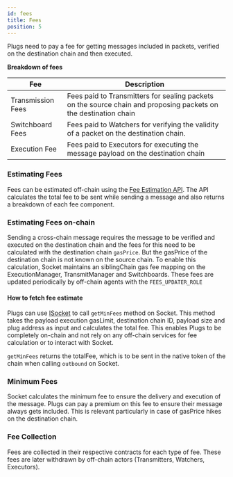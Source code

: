 ```yaml
---
id: fees
title: Fees
position: 5
---
```


<!-- 
    What are fees in this system? 
    Who takes the fees? What kind of fees are involved? 
    How to estimate the fees? Link API
    On-chain way to estimate the fees. Link example 
    When to send the fees? Link example 
    More fees === guaranteed execution 
    Less fees === message may be stuck in case dest gasPrice spikes up only
 -->

Plugs need to pay a fee for getting messages included in packets, verified on the destination chain and then executed.

**Breakdown of fees**

| Fee | Description |
| --- | --- |
| Transmission Fees | Fees paid to Transmitters for sealing packets on the source chain and proposing packets on the destination chain |
| Switchboard Fees | Fees paid to Watchers for verifying the validity of a packet on the destination chain. |
| Execution Fee | Fees paid to Executors for executing the message payload on the destination chain |

### Estimating Fees 
Fees can be estimated off-chain using the [Fee Estimation API](../../dev-resources/APIReference/EstimateFee.md). The API calculates the total fee to be sent while sending a message and also returns a breakdown of each fee component.

### Estimating Fees on-chain 

Sending a cross-chain message requires the message to be verified and executed on the destination chain and the fees for this need to be calculated with the destination chain `gasPrice`. But the gasPrice of the destination chain is not known on the source chain. To enable this calculation, Socket maintains an siblingChain gas fee mapping on the ExecutionManager, TransmitManager and Switchboards. These fees are updated periodically by off-chain agents with the `FEES_UPDATER_ROLE`

#### How to fetch fee estimate
Plugs can use [ISocket](../../dev-resources/Interfaces/ISocket.md) to call `getMinFees` method on Socket. This method takes the payload execution gasLimit, destination chain ID, payload size and plug address as input and calculates the total fee. This enables Plugs to be completely on-chain and not rely on any off-chain services for fee calculation or to interact with Socket. 

`getMinFees` returns the totalFee, which is to be sent in the native token of the chain when calling `outbound` on Socket. 

### Minimum Fees 

Socket calculates the minimum fee to ensure the delivery and execution of the message. Plugs can pay a premium on this fee to ensure their message always gets included. This is relevant particularly in case of gasPrice hikes on the destination chain.


### Fee Collection

Fees are collected in their respective contracts for each type of fee. These fees are later withdrawn by off-chain actors (Transmitters, Watchers, Executors).
